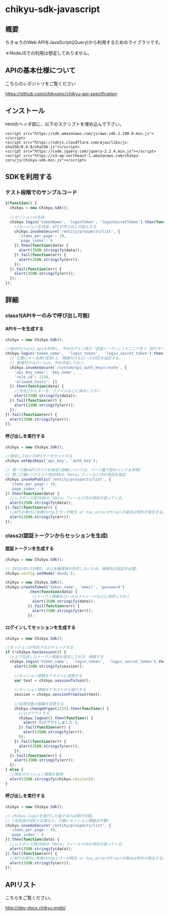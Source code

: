 # chikyu-sdk-javascript
## 概要
ちきゅうのWeb APIをJavaScript(jQuery)から利用するためのライブラリです。

＊NodeJSでの利用は想定しておりません。

## APIの基本仕様について
こちらのレポジトリをご覧ください

https://github.com/chikyuinc/chikyu-api-specification

## インストール
htmlのヘッダ部に、以下のスクリプトを埋め込んで下さい。

```
<script src="https://sdk.amazonaws.com/js/aws-sdk-2.190.0.min.js"></script>
<script src="https://cdnjs.cloudflare.com/ajax/libs/js-sha256/0.9.0/sha256.js"></script>
<script src="https://code.jquery.com/jquery-2.2.4.min.js"></script>
<script src="https://s3-ap-northeast-1.amazonaws.com/chikyu-cors/js/chikyu-sdk.min.js"></script>
```

## SDKを利用する
### テスト段階でのサンプルコード
```test.js
$(function() {
  chikyu = new Chikyu.Sdk();
  
  //セッションの生成
  chikyu.login('tokenName', 'loginToken', 'loginSecretToken').then(function(data) {
    //セッション生成後、APIが呼び出し可能となる
    chikyu.invokeSecure('/entity/prospects/list', {
      'items_per_page': 10,
      'page_index': 0
    }).then(function(data) {
      alert(JSON.stringify(data));
    }).fail(function(err) {
      alert(JSON.stringify(err));
    });
  }).fail(function(err) {
    alert(JSON.stringify(err));
  });
});
```

## 詳細
### class1(APIキーのみで呼び出し可能)
#### APIキーを生成する
```token.js
chikyu = new Chikyu.Sdk();

//後述のclass2 apiを利用し、予めログイン用の「認証トークン」(＊ここで言う「APIキー」とは別)を生成しておく。
chikyu.login('token_name',  'login_token',  'login_secret_token').then(function(data) {
  // 引数にキー名称(任意)と、関連付けるロールのIDを指定する。
  // 関連付けるロールは、予め作成しておく。
  chikyu.invokeSecure('/system/api_auth_key/create', {
    'api_key_name': 'key_name',
    'role_id': 1234,
    'allowed_hosts': []
  }).then(function(data) {
    //生成されたキーを、ファイルなどに保存しておく
    alert(JSON.stringify(data));
  }).fail(function(err) {
    alert(JSON.stringify(err));
  });
}).fail(function(err) {
  alert(JSON.stringify(err));
});
```

#### 呼び出しを実行する
```invoke_public.js
chikyu = new Chikyu.Sdk();

//保存しておいたAPIキーをセットする
chikyu.setApiKeys('api_key', 'auth_key');

// 第一引数=APIのパスを指定(詳細については、ページ最下部のリンクを参照)
// 第二引数=リクエスト用JSONの「data」フィールド内の項目を指定
chikyu.invokePublic('/entity/prospects/list', {
  'items_per_page': 10,
  'page_index': 0
}).then(function(data) {
  //レスポンス用JSONの「data」フィールド内の項目が返ってくる。
  alert(JSON.stringify(data));
}).fail(function(err) {
  //APIの実行に失敗(httpエラーが発生 or has_errorがtrue)の場合は例外が発生する。
  alert(JSON.stringify(err));
});
```

### class2(認証トークンからセッションを生成)
#### 認証トークンを生成する
```create_token.js
chikyu = new Chikyu.Sdk();

// 2018/05/15現在、まだ本番環境が存在しないため、接続先の指定が必要。
chikyu.config.setMode('devdc');

chikyu = new Chikyu.Sdk();
chikyu.createToken('token_name', 'email', 'password')
          .then(function(data) {
            //トークン情報をローカルストレージなどに保存しておく
            alert(JSON.stringify(data));
          }).fail(function(err) {
            alert(JSON.stringify(err));
          });

```

#### ログインしてセッションを生成する
```create_session.js
chikyu = new Chikyu.Sdk();

//セッションが存在するかチェックする
if (!chikyu.hasSession()) {
  //上で生成したトークン情報を保存しておき、展開する
  chikyu.login('token_name',  'login_token',  'login_secret_token').then(function(session) {
    alert(JSON.stringify(session));
    
    //セッション情報をテキストに変換する
    var text = chikyu.sessionToJson();
    
    //セッション情報をテキストから復元する
    session = chikyu.sessionFromJson(text);
    
    //処理対象の組織を変更する
    chikyu.changeOrgan(1234).then(function() {
      //ログアウトする
      chikyu.logout().then(function() {
        alert('ログアウトしました');
      }).fail(function(err) {
        alert(JSON.stringify(err));
      });
    }).fail(function(err) {
      alert(JSON.stringify(err));
    });
  }).fail(function(err) {
    alert(JSON.stringify(err));
  });
} else {
  //現在のセッション情報を取得
  alert(JSON.stringify(chikyu.session));
}
```


#### 呼び出しを実行する
```invoke_secure.js
chikyu = new Chikyu.Sdk();

// chikyu.loginを実行した後であれば実行可能。
// (他言語のSDKとは異なり、引数にセッション情報は不要)
chikyu.invokeSecure('/entity/prospects/list', {
  'items_per_page': 10,
  'page_index': 0
}).then(function(data) {
  //レスポンス用JSONの「data」フィールド内の項目が返ってくる。
  alert(JSON.stringify(data));
}).fail(function(err) {
  //APIの実行に失敗(httpエラーが発生 or has_errorがtrue)の場合は例外が発生する。
  alert(JSON.stringify(err));
});
```


## APIリスト
こちらをご覧ください。

http://dev-docs.chikyu.mobi/

